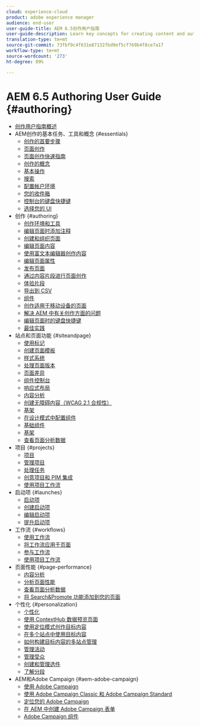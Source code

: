 ```yaml
---
cloud: experience-cloud
product: adobe experience manager
audience: end-user
user-guide-title: AEM 6.5创作用户指南
user-guide-description: Learn key concepts for creating content and authoring in AEM.
translation-type: tm+mt
source-git-commit: 73fbf9c4f631e87132fbd9ef5cf769b4f8ce7a17
workflow-type: tm+mt
source-wordcount: '273'
ht-degree: 89%

---
```



# AEM 6.5 Authoring User Guide {#authoring}

+ [创作用户指南概述](home.md)
+ AEM创作的基本任务、工具和概念 {#essentials}
   + [创作的首要步骤](first-steps.md)
   + [页面创作](page-authoring.md)
   + [页面创作快速指南](qg-page-authoring.md)
   + [创作的概念](author.md)
   + [基本操作](basic-handling.md)
   + [搜索](search.md)
   + [配置帐户环境](user-properties.md)
   + [您的收件箱](inbox.md)
   + [控制台的键盘快捷键](keyboard-shortcuts.md)
   + [选择您的 UI](select-ui.md)
+ 创作 {#authoring}
   + [创作环境和工具](author-environment-tools.md)
   + [编辑页面时添加注释](annotations.md)
   + [创建和组织页面](managing-pages.md)
   + [编辑页面内容](editing-content.md)
   + [使用富文本编辑器创作内容](rich-text-editor.md)
   + [编辑页面属性](editing-page-properties.md)
   + [发布页面](publishing-pages.md)
   + [通过内容片段进行页面创作](content-fragments.md)
   + [体验片段](experience-fragments.md)
   + [导出到 CSV](csv-export.md)
   + [组件](default-components.md)
   + [创作适用于移动设备的页面](mobile.md)
   + [解决 AEM 中有关创作方面的问题](troubleshooting.md)
   + [编辑页面时的键盘快捷键](page-authoring-keyboard-shortcuts.md)
   + [最佳实践](best-practices.md)
+ 站点和页面功能 {#siteandpage}
   + [使用标记](tags.md)
   + [创建页面模板](templates.md)
   + [样式系统](style-system.md)
   + [处理页面版本](working-with-page-versions.md)
   + [页面差异](page-diff.md)
   + [组件控制台](default-components-console.md)
   + [响应式布局](responsive-layout.md)
   + [内容分析](content-insights.md)
   + [创建无障碍内容（WCAG 2.1 合规性）](creating-accessible-content.md)
   + [基架](scaffolding.md)
   + [在设计模式中配置组件](default-components-designmode.md)
   + [基础组件](default-components-foundation.md)
   + [基架](scaffolding.md)
   + [查看页面分析数据](page-analytics-using.md)
+ 项目 {#projects}
   + [项目](projects.md)
   + [管理项目](touch-ui-managing-projects.md)
   + [处理任务](task-content.md)
   + [创意项目和 PIM 集成](managing-product-information.md)
   + [使用项目工作流](projects-with-workflows.md)
+ 启动项 {#launches}
   + [启动项](launches.md)
   + [创建启动项](launches-creating.md)
   + [编辑启动项](launches-editing.md)
   + [提升启动项](launches-promoting.md)
+ 工作流 {#workflows}
   + [使用工作流](workflows.md)
   + [将工作流应用于页面](workflows-applying.md)
   + [参与工作流](workflows-participating.md)
   + [使用项目工作流](projects-with-workflows.md)
+ 页面性能 {#page-performance}
   + [内容分析](content-insights.md)
   + [分析页面性能](ci-analyze.md)
   + [查看页面分析数据](pa-using.md)
   + [将 Search&amp;Promote 功能添加到您的页面](search-and-promote.md)
+ 个性化 {#personalization}
   + [个性化](personalization.md)
   + [使用 ContextHub 数据预览页面](ch-previewing.md)
   + [使用定位模式创作目标内容](content-targeting-touch.md)
   + [在多个站点中使用目标内容](multisite-support-targeted-content.md)
   + [如何构建目标内容的多站点管理](technical-multisite-targeted.md)
   + [管理活动](activitylib.md)
   + [管理受众](managing-audiences.md)
   + [创建和管理选件](offerlib.md)
   + [了解分段](segmentation-overview.md)
+ AEM和Adobe Campaign {#aem-adobe-campaign}
   + [使用 Adobe Campaign](adobe-campaign.md)
   + [使用 Adobe Campaign Classic 和 Adobe Campaign Standard](campaign.md)
   + [定位您的 Adobe Campaign](target-adobe-campaign.md)
   + [在 AEM 中创建 Adobe Campaign 表单](adobe-campaign-forms.md)
   + [Adobe Campaign 组件](adobe-campaign-components.md)
